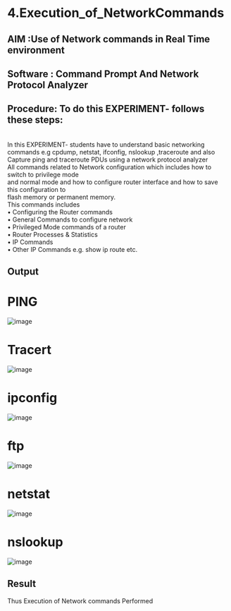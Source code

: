 # 4.Execution_of_NetworkCommands
## AIM :Use of Network commands in Real Time environment
## Software : Command Prompt And Network Protocol Analyzer
## Procedure: To do this EXPERIMENT- follows these steps:
<BR>
In this EXPERIMENT- students have to understand basic networking commands e.g cpdump, netstat, ifconfig, nslookup ,traceroute and also Capture ping and traceroute PDUs using a network protocol analyzer 
<BR>
All commands related to Network configuration which includes how to switch to privilege mode
<BR>
and normal mode and how to configure router interface and how to save this configuration to
<BR>
flash memory or permanent memory.
<BR>
This commands includes
<BR>
• Configuring the Router commands
<BR>
• General Commands to configure network
<BR>
• Privileged Mode commands of a router 
<BR>
• Router Processes & Statistics
<BR>
• IP Commands
<BR>
• Other IP Commands e.g. show ip route etc.
<BR>

## Output
# PING
![image](https://github.com/user-attachments/assets/60007d39-76d6-4295-a07d-fd3d8df02ff0)
# Tracert
![image](https://github.com/user-attachments/assets/01c028a2-0ca1-46a4-abc7-873f86518150)
# ipconfig
![image](https://github.com/user-attachments/assets/adcb11f1-4c34-4990-9185-5db702664a37)
# ftp
![image](https://github.com/user-attachments/assets/97af67f9-4b91-4917-9524-0ff3f890ba5a)
# netstat
![image](https://github.com/user-attachments/assets/a2d163f7-73e1-4722-b70e-604c7b58555a)
# nslookup
![image](https://github.com/user-attachments/assets/917fbc88-dda5-47e1-b5d9-6bc69ee9de7e)

## Result
Thus Execution of Network commands Performed 
